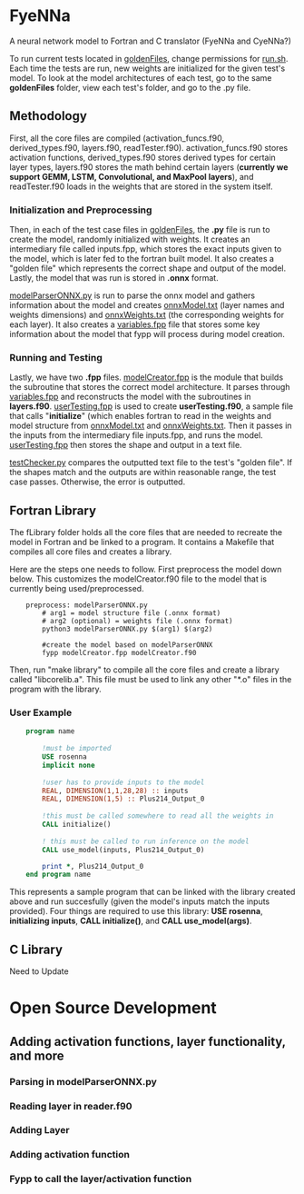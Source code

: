 # FyeNNa
A neural network model to Fortran and C translator (FyeNNa and CyeNNa?)

To run current tests located in [goldenFiles](https://github.com/comp-physics/FyeNNa/tree/develop/goldenFiles), change permissions for [run.sh](https://github.com/comp-physics/FyeNNa/blob/develop/run.sh). Each time the tests are run, new weights are initialized for the given test's model. To look at the model architectures of each test, go to the same **goldenFiles** folder, view each test's folder, and go to the .py file.

## Methodology
First, all the core files are compiled (activation_funcs.f90, derived_types.f90, layers.f90, readTester.f90). activation_funcs.f90 stores activation functions, derived_types.f90 stores derived types for certain layer types, layers.f90 stores the math behind certain layers (**currently we support GEMM, LSTM, Convolutional, and MaxPool layers**), and readTester.f90 loads in the weights that are stored in the system itself.

### Initialization and Preprocessing
Then, in each of the test case files in [goldenFiles](https://github.com/comp-physics/FyeNNa/tree/develop/goldenFiles), the **.py** file is run to create the model, randomly initialized with weights. It creates an intermediary file called inputs.fpp, which stores the exact inputs given to the model, which is later fed to the fortran built model. It also creates a "golden file" which represents the correct shape and output of the model. Lastly, the model that was run is stored in **.onnx** format.

[modelParserONNX.py](https://github.com/comp-physics/FyeNNa/blob/develop/modelParserONNX.py) is run to parse the onnx model and gathers information about the model and creates [onnxModel.txt](https://github.com/comp-physics/FyeNNa/blob/develop/onnxModel.txt) (layer names and weights dimensions) and [onnxWeights.txt](https://github.com/comp-physics/FyeNNa/blob/develop/onnxWeights.txt) (the corresponding weights for each layer). It also creates a [variables.fpp](https://github.com/comp-physics/FyeNNa/blob/develop/variables.fpp) file that stores some key information about the model that fypp will process during model creation.

### Running and Testing
Lastly, we have two **.fpp** files. [modelCreator.fpp](https://github.com/comp-physics/FyeNNa/blob/develop/modelCreator.fpp) is the module that builds the subroutine that stores the correct model architecture. It parses through [variables.fpp](https://github.com/comp-physics/FyeNNa/blob/develop/variables.fpp) and reconstructs the model with the subroutines in **layers.f90**. [userTesting.fpp](https://github.com/comp-physics/FyeNNa/blob/develop/userTesting.fpp) is used to create **userTesting.f90**, a sample file that calls "**initialize**" (which enables fortran to read in the weights and model structure from [onnxModel.txt](https://github.com/comp-physics/FyeNNa/blob/develop/onnxModel.txt) and [onnxWeights.txt](https://github.com/comp-physics/FyeNNa/blob/develop/onnxWeights.txt). Then it passes in the inputs from the intermediary file inputs.fpp, and runs the model. [userTesting.fpp](https://github.com/comp-physics/FyeNNa/blob/develop/userTesting.fpp) then stores the shape and output in a text file.


[testChecker.py](https://github.com/comp-physics/FyeNNa/blob/develop/goldenFiles/testChecker.py) compares the outputted text file to the test's "golden file". If the shapes match and the outputs are within reasonable range, the test case passes. Otherwise, the error is outputted.


## Fortran Library
The fLibrary folder holds all the core files that are needed to recreate the model in Fortran and be linked to a program. It contains a Makefile that compiles all core files and creates a library. 

Here are the steps one needs to follow. First preprocess the model down below. This customizes the modelCreator.f90 file to the model that is currently being used/preprocessed.

```make
    preprocess: modelParserONNX.py
        # arg1 = model structure file (.onnx format)
        # arg2 (optional) = weights file (.onnx format)
        python3 modelParserONNX.py $(arg1) $(arg2)

        #create the model based on modelParserONNX
        fypp modelCreator.fpp modelCreator.f90
```
Then, run "make library" to compile all the core files and create a library called "libcorelib.a". This file must be used to link any other "*.o" files in the program with the library. 

### User Example

``` fortran
    program name
        
        !must be imported
        USE rosenna
        implicit none
        
        !user has to provide inputs to the model
        REAL, DIMENSION(1,1,28,28) :: inputs
        REAL, DIMENSION(1,5) :: Plus214_Output_0
        
        !this must be called somewhere to read all the weights in
        CALL initialize()
        
        ! this must be called to run inference on the model
        CALL use_model(inputs, Plus214_Output_0)

        print *, Plus214_Output_0
    end program name
```
This represents a sample program that can be linked with the library created above and run succesfully (given the model's inputs match the inputs provided). Four things are required to use this library: **USE rosenna**, **initializing inputs**, **CALL initialize()**, and **CALL use_model(args)**.

## C Library
Need to Update


# Open Source Development

## Adding activation functions, layer functionality, and more

### Parsing in modelParserONNX.py

### Reading layer in reader.f90

### Adding Layer

### Adding activation function

### Fypp to call the layer/activation function
